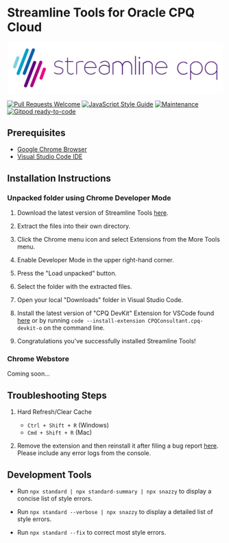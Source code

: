 # Streamline Tools for Oracle CPQ Cloud 

![streamlinecpqlogo](SLCPQ_LOGO_SITE.png)

[![Pull Requests Welcome](https://img.shields.io/badge/PRs-welcome-brightgreen.svg?style=flat)](https://github.com/loganbek/streamlineTools/pulls)
[![JavaScript Style Guide](https://img.shields.io/badge/code_style-standard-brightgreen.svg)](https://standardjs.com)
[![Maintenance](https://img.shields.io/badge/Maintained%3F-yes-green.svg)](https://github.com/loganbek/streamlineTools/graphs/commit-activity)
[![Gitpod ready-to-code](https://img.shields.io/badge/Gitpod-ready--to--code-908a85?logo=gitpod)](https://gitpod.io/#https://github.com/loganbek/streamline-tools)


## Prerequisites

- [Google Chrome Browser](https://www.google.com/chrome/)
- [Visual Studio Code IDE](https://code.visualstudio.com/Download)

## Installation Instructions

### Unpacked folder using Chrome Developer Mode

1) Download the latest version of Streamline Tools [here](https://github.com/loganbek/streamlineTools/releases).

2) Extract the files into their own directory.

<!-- 3) Navigate to `chrome://extensions/` in your browser's address bar. -->

3) Click the Chrome menu icon and select Extensions from the More Tools menu.

4) Enable Developer Mode in the upper right-hand corner.

5) Press the "Load unpacked" button.

6) Select the folder with the extracted files.

7) Open your local "Downloads" folder in Visual Studio Code.

<!-- `code -a ~/Downloads/bigmachines` -->

8) Install the latest version of "CPQ DevKit" Extension for VSCode found [here](https://marketplace.visualstudio.com/items?itemName=CPQConsultant.cpq-devkit-o) or by running `code --install-extension CPQConsultant.cpq-devkit-o` on the command line.

9) Congratulations you've successfully installed Streamline Tools!

<!-- 9) Enable the Native File System API via [chrome://flags#native-file-system-api](chrome://flags#native-file-system-api) flag. TODO: may be able to remove this -->

<!-- ### Windows Installation -->

<!-- - Ensure you have downloaded and installed git [here](https://git-scm.com/download/win) -->

### Chrome Webstore

Coming soon...

<!-- - You can add the latest version of Streamline Tools [here](placeholder). -->

<!-- ## Tips, Tricks, & Shortcuts -->

## Troubleshooting Steps

1) Hard Refresh/Clear Cache
    - `Ctrl + Shift + R` (Windows)
    - `Cmd + Shift + R` (Mac)

2) Remove the extension and then reinstall it after filing a bug report [here](https://github.com/loganbek/streamlineTools/issues/new?assignees=loganbek&labels=&template=bug_report.md&title=). Please include any error logs from the console.

## Development Tools

- Run `npx standard | npx standard-summary | npx snazzy` to display a concise list of style errors.

- Run `npx standard --verbose | npx snazzy` to display a detailed list of style errors.

- Run `npx standard --fix` to correct most style errors.

<!-- maybe add to npm test script in package.json so we run on `npm test` instead. Also look into pre-commit hook https://standardjs.com/#is-there-a-git-pre-commit-hook -->

<!-- `npx standard | standard-summary` - https://www.npmjs.com/package/standard-summary -->

<!-- ## Known & Reported Issues

- [ ] N/A :innocent: -->
